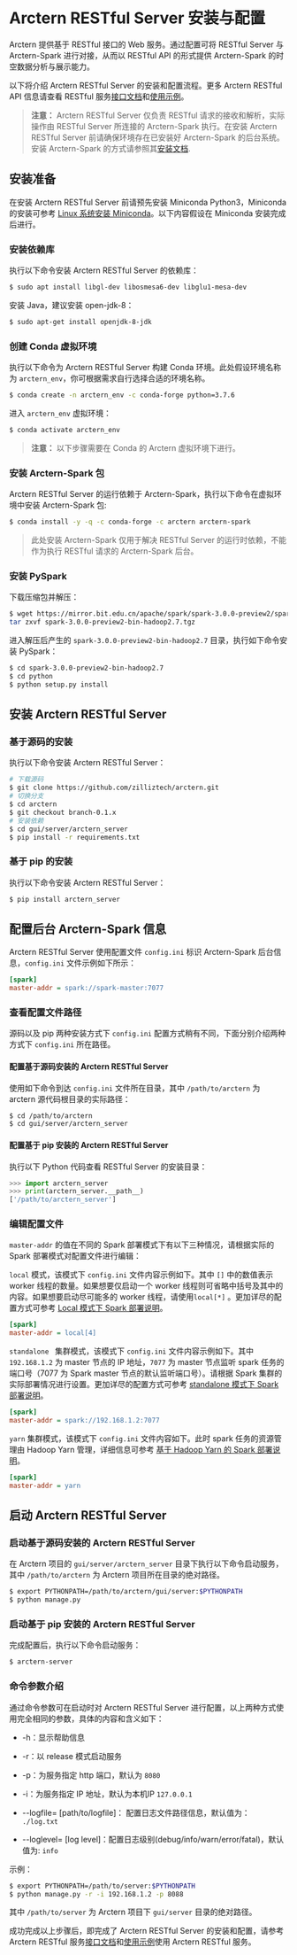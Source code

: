 # Arctern RESTful Server 安装与配置

Arctern 提供基于 RESTful 接口的 Web 服务。通过配置可将 RESTful Server 与 Arctern-Spark 进行对接，从而以 RESTful API 的形式提供 Arctern-Spark 的时空数据分析与展示能力。

以下将介绍 Arctern RESTful Server 的安装和配置流程。更多 Arctern RESTful API 信息请查看 RESTful 服务[接口文档](./api/api.html)和[使用示例](./restful_quick_start.md)。

> **注意：** Arctern RESTful Server 仅负责 RESTful 请求的接收和解析，实际操作由 RESTful Server 所连接的 Arctern-Spark 执行。在安装 Arctern RESTful Server 前请确保环境存在已安装好 Arctern-Spark 的后台系统。安装 Arctern-Spark 的方式请参照其[安装文档](../spark/installation_and_deployment/installation_and_deployment.html).

## 安装准备

在安装 Arctern RESTful Server 前请预先安装 Miniconda Python3，Miniconda 的安装可参考 [Linux 系统安装 Miniconda](https://docs.conda.io/projects/conda/en/latest/user-guide/install/linux.html)。以下内容假设在 Miniconda 安装完成后进行。

### 安装依赖库

执行以下命令安装 Arctern RESTful Server 的依赖库：
```bash
$ sudo apt install libgl-dev libosmesa6-dev libglu1-mesa-dev
```

安装 Java，建议安装 open-jdk-8：

```bash
$ sudo apt-get install openjdk-8-jdk
```

### 创建 Conda 虚拟环境

执行以下命令为 Arctern RESTful Server 构建 Conda 环境。此处假设环境名称为 `arctern_env`，你可根据需求自行选择合适的环境名称。

```bash
$ conda create -n arctern_env -c conda-forge python=3.7.6
```

进入 `arctern_env` 虚拟环境：
```bash
$ conda activate arctern_env
```

> **注意：** 以下步骤需要在 Conda 的 Arctern 虚拟环境下进行。

### 安装 Arctern-Spark 包

Arctern RESTful Server 的运行依赖于 Arctern-Spark，执行以下命令在虚拟环境中安装 Arctern-Spark 包:

```bash
$ conda install -y -q -c conda-forge -c arctern arctern-spark
```

> 此处安装 Arctern-Spark 仅用于解决 RESTful Server 的运行时依赖，不能作为执行 RESTful 请求的 Arctern-Spark 后台。

### 安装 PySpark

下载压缩包并解压：

```bash
$ wget https://mirror.bit.edu.cn/apache/spark/spark-3.0.0-preview2/spark-3.0.0-preview2-bin-hadoop2.7.tgz
tar zxvf spark-3.0.0-preview2-bin-hadoop2.7.tgz
```

进入解压后产生的 `spark-3.0.0-preview2-bin-hadoop2.7` 目录，执行如下命令安装 PySpark：

```bash
$ cd spark-3.0.0-preview2-bin-hadoop2.7
$ cd python
$ python setup.py install
```

## 安装 Arctern RESTful Server

### 基于源码的安装

执行以下命令安装 Arctern RESTful Server：

```bash
# 下载源码
$ git clone https://github.com/zilliztech/arctern.git
# 切换分支
$ cd arctern
$ git checkout branch-0.1.x
# 安装依赖
$ cd gui/server/arctern_server
$ pip install -r requirements.txt
```

### 基于 pip 的安装

执行以下命令安装 Arctern RESTful Server：

```bash
$ pip install arctern_server
```

## 配置后台 Arctern-Spark 信息

Arctern RESTful Server 使用配置文件 `config.ini` 标识 Arctern-Spark 后台信息，`config.ini` 文件示例如下所示：

```ini
[spark]
master-addr = spark://spark-master:7077
```

###  查看配置文件路径

源码以及 pip 两种安装方式下 `config.ini` 配置方式稍有不同，下面分别介绍两种方式下 `config.ini` 所在路径。

#### 配置基于源码安装的 Arctern RESTful Server

使用如下命令到达 `config.ini` 文件所在目录，其中 `/path/to/arctern` 为 arctern 源代码根目录的实际路径：

```bash
$ cd /path/to/arctern
$ cd gui/server/arctern_server
```

#### 配置基于 pip 安装的 Arctern RESTful Server

执行以下 Python 代码查看 RESTful Server 的安装目录：

```python
>>> import arctern_server
>>> print(arctern_server.__path__)
['/path/to/arctern_server']
```

### 编辑配置文件

`master-addr` 的值在不同的 Spark 部署模式下有以下三种情况，请根据实际的 Spark 部署模式对配置文件进行编辑：

`local` 模式，该模式下 `config.ini` 文件内容示例如下。其中 `[]` 中的数值表示 worker 线程的数量。如果想要仅启动一个 worker 线程则可省略中括号及其中的内容。如果想要启动尽可能多的 worker 线程，请使用`local[*]` 。更加详尽的配置方式可参考 [Local 模式下 Spark 部署说明](https://spark.apache.org/docs/latest/submitting-applications.html)。

```ini
[spark]
master-addr = local[4]
```

`standalone ` 集群模式，该模式下 `config.ini` 文件内容示例如下。其中 `192.168.1.2` 为 master 节点的 IP 地址，`7077` 为 master 节点监听 spark 任务的端口号（7077 为 Spark master 节点的默认监听端口号）。请根据 Spark 集群的实际部署情况进行设置。更加详尽的配置方式可参考 [standalone 模式下 Spark 部署说明](https://spark.apache.org/docs/latest/spark-standalone.html)。

```ini
[spark]
master-addr = spark://192.168.1.2:7077
```

`yarn` 集群模式，该模式下 `config.ini` 文件内容如下。此时 spark 任务的资源管理由 Hadoop Yarn 管理，详细信息可参考 [基于 Hadoop Yarn 的 Spark 部署说明](https://spark.apache.org/docs/latest/running-on-yarn.html)。

```ini
[spark]
master-addr = yarn
```

## 启动 Arctern RESTful Server

### 启动基于源码安装的 Arctern RESTful Server

在 Arctern 项目的 `gui/server/arctern_server` 目录下执行以下命令启动服务，其中 `/path/to/arctern` 为 Arctern 项目所在目录的绝对路径。

```bash
$ export PYTHONPATH=/path/to/arctern/gui/server:$PYTHONPATH
$ python manage.py
```

### 启动基于 pip 安装的 Arctern RESTful Server

完成配置后，执行以下命令启动服务：

```bash
$ arctern-server
```

### 命令参数介绍

通过命令参数可在启动时对 Arctern RESTful Server 进行配置，以上两种方式使用完全相同的参数，具体的内容和含义如下：

* -h：显示帮助信息

* -r：以 release 模式启动服务

* -p：为服务指定 http 端口，默认为 `8080`

* -i：为服务指定 IP 地址，默认为本机IP `127.0.0.1`

* --logfile= [path/to/logfile]： 配置日志文件路径信息，默认值为：` ./log.txt`

* --loglevel= [log level]：配置日志级别(debug/info/warn/error/fatal)，默认值为: `info` 

示例：

```bash
$ export PYTHONPATH=/path/to/server:$PYTHONPATH
$ python manage.py -r -i 192.168.1.2 -p 8088 
```

其中 `/path/to/server` 为 Arctern 项目下 `gui/server` 目录的绝对路径。


成功完成以上步骤后，即完成了 Arctern RESTful Server 的安装和配置，请参考 Arctern RESTful 服务[接口文档](./api/api.html)和[使用示例](./restful_quick_start.md)使用 Arctern RESTful 服务。

